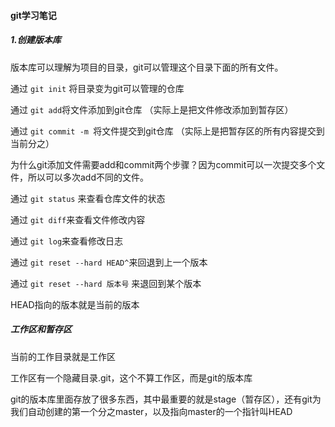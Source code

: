 #### git学习笔记

##### 1.创建版本库

版本库可以理解为项目的目录，git可以管理这个目录下面的所有文件。

通过 `git init` 将目录变为git可以管理的仓库

通过  `git add`将文件添加到git仓库 （实际上是把文件修改添加到暂存区）

通过 `git commit -m `将文件提交到git仓库 （实际上是把暂存区的所有内容提交到当前分之）

为什么git添加文件需要add和commit两个步骤？因为commit可以一次提交多个文件，所以可以多次add不同的文件。

通过 `git status` 来查看仓库文件的状态

通过 `git diff`来查看文件修改内容

通过 `git log`来查看修改日志

通过 `git reset --hard HEAD^`来回退到上一个版本

通过 `git reset --hard 版本号` 来退回到某个版本

HEAD指向的版本就是当前的版本

##### 工作区和暂存区

当前的工作目录就是工作区

工作区有一个隐藏目录.git，这个不算工作区，而是git的版本库

git的版本库里面存放了很多东西，其中最重要的就是stage（暂存区），还有git为我们自动创建的第一个分之master，以及指向master的一个指针叫HEAD

